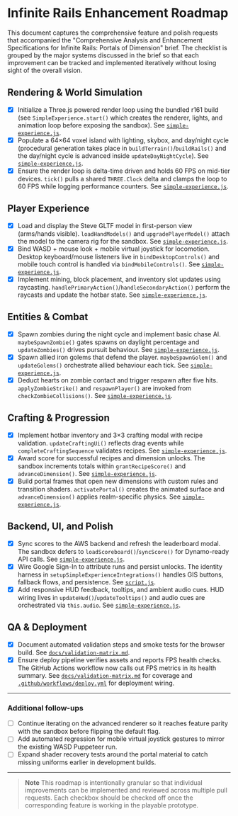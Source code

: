 # Infinite Rails Enhancement Roadmap

This document captures the comprehensive feature and polish requests that
accompanied the "Comprehensive Analysis and Enhancement Specifications for
Infinite Rails: Portals of Dimension" brief. The checklist is grouped by the
major systems discussed in the brief so that each improvement can be tracked and
implemented iteratively without losing sight of the overall vision.

## Rendering & World Simulation

- [x] Initialize a Three.js powered render loop using the bundled r161 build
      (see `SimpleExperience.start()` which creates the renderer, lights, and
      animation loop before exposing the sandbox). See
      [`simple-experience.js`](../simple-experience.js).
- [x] Populate a 64×64 voxel island with lighting, skybox, and day/night cycle
      (procedural generation takes place in `buildTerrain()`/`buildRails()` and
      the day/night cycle is advanced inside `updateDayNightCycle`). See
      [`simple-experience.js`](../simple-experience.js).
- [x] Ensure the render loop is delta-time driven and holds 60 FPS on mid-tier
      devices. `tick()` pulls a shared `THREE.Clock` delta and clamps the loop
      to 60 FPS while logging performance counters. See
      [`simple-experience.js`](../simple-experience.js).

## Player Experience

- [x] Load and display the Steve GLTF model in first-person view (arms/hands
      visible). `loadHandModels()` and `upgradePlayerModel()` attach the model
      to the camera rig for the sandbox. See
      [`simple-experience.js`](../simple-experience.js).
- [x] Bind WASD + mouse look + mobile virtual joystick for locomotion. Desktop
      keyboard/mouse listeners live in `bindDesktopControls()` and mobile touch
      control is handled via `bindMobileControls()`. See
      [`simple-experience.js`](../simple-experience.js).
- [x] Implement mining, block placement, and inventory slot updates using
      raycasting. `handlePrimaryAction()`/`handleSecondaryAction()` perform the
      raycasts and update the hotbar state. See
      [`simple-experience.js`](../simple-experience.js).

## Entities & Combat

- [x] Spawn zombies during the night cycle and implement basic chase AI.
      `maybeSpawnZombie()` gates spawns on daylight percentage and
      `updateZombies()` drives pursuit behaviour. See
      [`simple-experience.js`](../simple-experience.js).
- [x] Spawn allied iron golems that defend the player. `maybeSpawnGolem()` and
      `updateGolems()` orchestrate allied behaviour each tick. See
      [`simple-experience.js`](../simple-experience.js).
- [x] Deduct hearts on zombie contact and trigger respawn after five hits.
      `applyZombieStrike()` and `respawnPlayer()` are invoked from
      `checkZombieCollisions()`. See [`simple-experience.js`](../simple-experience.js).

## Crafting & Progression

- [x] Implement hotbar inventory and 3×3 crafting modal with recipe validation.
      `updateCraftingUi()` reflects drag events while `completeCraftingSequence`
      validates recipes. See [`simple-experience.js`](../simple-experience.js).
- [x] Award score for successful recipes and dimension unlocks. The sandbox
      increments totals within `grantRecipeScore()` and `advanceDimension()`. See
      [`simple-experience.js`](../simple-experience.js).
- [x] Build portal frames that open new dimensions with custom rules and
      transition shaders. `activatePortal()` creates the animated surface and
      `advanceDimension()` applies realm-specific physics. See
      [`simple-experience.js`](../simple-experience.js).

## Backend, UI, and Polish

- [x] Sync scores to the AWS backend and refresh the leaderboard modal. The
      sandbox defers to `loadScoreboard()`/`syncScore()` for Dynamo-ready API
      calls. See [`simple-experience.js`](../simple-experience.js).
- [x] Wire Google Sign-In to attribute runs and persist unlocks. The identity
      harness in `setupSimpleExperienceIntegrations()` handles GIS buttons,
      fallback flows, and persistence. See [`script.js`](../script.js).
- [x] Add responsive HUD feedback, tooltips, and ambient audio cues. HUD wiring
      lives in `updateHud()`/`updateTooltips()` and audio cues are orchestrated
      via `this.audio`. See [`simple-experience.js`](../simple-experience.js).

## QA & Deployment

- [x] Document automated validation steps and smoke tests for the browser
      build. See [`docs/validation-matrix.md`](./validation-matrix.md).
- [x] Ensure deploy pipeline verifies assets and reports FPS health checks. The
      GitHub Actions workflow now calls out FPS metrics in its health summary.
      See [`docs/validation-matrix.md`](./validation-matrix.md) for coverage and
      [`.github/workflows/deploy.yml`](../.github/workflows/deploy.yml) for
      deployment wiring.

---

### Additional follow-ups

- [ ] Continue iterating on the advanced renderer so it reaches feature parity
      with the sandbox before flipping the default flag.
- [ ] Add automated regression for mobile virtual joystick gestures to mirror
      the existing WASD Puppeteer run.
- [ ] Expand shader recovery tests around the portal material to catch missing
      uniforms earlier in development builds.

---

> **Note**
> This roadmap is intentionally granular so that individual improvements can be
> implemented and reviewed across multiple pull requests. Each checkbox should
> be checked off once the corresponding feature is working in the playable
> prototype.
